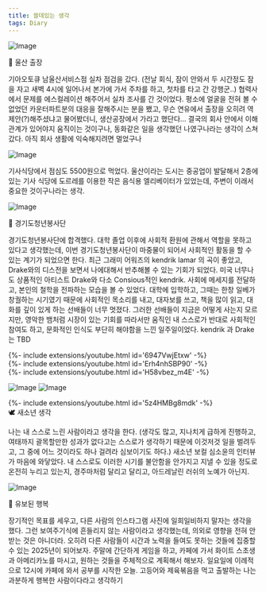 ```yaml
---
title: 쓸데있는 생각
tags: Diary
---
```


![Image](https://github.com/user-attachments/assets/d445780a-b918-4d8e-8ee6-e3856eec9202)

 🚗 울산 출장 

기아오토큐 남울산서비스점 실차 점검을 갔다. (전날 회식, 잠이 안와서 두 시간정도 잠을 자고 새벽 4시에 일어나서 본가에 가서 주차를 하고, 첫차를 타고 간 강행군..) 협력사에서 문제를 에스컬레이션 해주어서 실차 조사를 간 것이었다. 평소에 얼굴을 전혀 볼 수 없었던 카운터파트분의 대응을 잘해주시는 분을 뵀고, 무슨 연유에서 출장을 오히려 역제안(?)해주셨냐고 물어봤더니, 생산공장에서 가라고 했단다... 결국의 회사 안에서 이해관계가 있어야지 움직이는 것이구나, 동화같은 일을 생각했던 나였구나라는 생각이 스쳐갔다. 아직 회사 생활에 익숙해지려면 멀었구나

![Image](https://github.com/user-attachments/assets/6810222d-ab8b-4e8b-b630-c2d04bb77b4c)

기사식당에서 점심도 5500원으로 먹었다. 울산이라는 도시는 중공업이 발달해서 2층에 있는 기사 식당에 도르레를 이용한 작은 음식용 엘리베이터가 있었는데, 주변이 이래서 중요한 것이구나라는 생각.

![Image](https://github.com/user-attachments/assets/480ba19f-71d9-4bde-9c60-2a65139702fc)

 📣 경기도청년봉사단

경기도청년봉사단에 합격했다. 대학 졸업 이후에 사회적 환원에 관해서 역할을 못하고 있다고 생각했는데, 이번 경기도청년봉사단이 마중물이 되어서 사회적인 활동을 할 수 있는 계기가 되었으면 한다. 최근 그래미 어워즈의 kendrik lamar 의 곡이 좋았고, Drake와의 디스전을 보면서 나에대해서 반추해볼 수 있는 기회가 되었다. 미국 너무나도 상품적인 아티스트 Drake와 다소 Consious적인 kendrik. 사회에 메세지를 전달하고, 본인의 철학을 전파하는 모습을 볼 수 있었다.
 대학에 입학하고, 그때는 한창 일베가 창궐하는 시기였기 때문에 사회적인 목소리를 내고, 대자보를 쓰고, 책을 많이 읽고, 대화를 깊이 있게 하는 선배들이 너무 멋졌다. 그러한 선배들이 지금은 어떻게 사는지 모르지만, 영악한 뱀처럼 시장이 있는 기회를 따라서만 움직인 내 스스로가 반대로 사회적인 참여도 하고, 문화적인 인식도 부단히 해야함을 느낀 일주일이었다. kendrik 과 Drake는 TBD

 <div>{%- include extensions/youtube.html id='6947VwjEtxw' -%}</div>
<div>{%- include extensions/youtube.html id='Erh4nhSBP90' -%}</div>
<div>{%- include extensions/youtube.html id='H58vbez_m4E' -%}</div>


![Image](https://github.com/user-attachments/assets/cec4e6c9-f44e-44be-8a32-c062a5106683)
![Image](https://github.com/user-attachments/assets/0bbb01a9-9207-4230-bf5e-954bce8cbc5d)

 <div>{%- include extensions/youtube.html id='5z4HMBg8mdk' -%}</div>
 🕊️ 새소년 생각

 나는 내 스스로 느린 사람이라고 생각을 한다. (생각도 많고, 지나치게 급하게 진행하고, 여태까지 괄목할만한 성과가 없다고는 스스로가 생각하기 때문에 이것저것 일을 벌려두고, 그 중에 어느 것이라도 하나 걸려라 심보이기도 하다.) 새소년 보컬 심소윤의 인터뷰가 마음에 와닿았다. 내 스스로도 이러한 시기를 불안함을 안가지고 지낼 수 있을 정도로 온전히 누리고 있는지, 경주마처럼 달리고 달리고, 아드레날린 러쉬의 노예가 아닌지.

![Image](https://github.com/user-attachments/assets/9162920f-4ac8-449d-9c8a-9678078453ed)

👻 유보된 행복

 장기적인 목표를 세우고, 다른 사람의 인스타그램 사진에 일희일비하지 말자는 생각을 했다. 그런 보여주기식에 흔들리지 않는 사람이라고 생각했는데, 의외로 영향을 전혀 안받는 것은 아니더라. 오히려 다른 사람들이 시간과 노력을 들여도 못하는 것들에 집중할 수 있는 2025년이 되어보자.
 주말에 간단하게 게임을 하고, 카페에 가서 화이트 스초생과 아메리카노를 마시고, 원하는 것들을 주체적으로 계획해서 해보자. 일요일에 이례적으로 12시에 카페에 와서 공부를 시작한 오늘. 고등어와 제육볶음을 먹고 출발하는 나는 과분하게 행복한 사람이다라고 생각하기